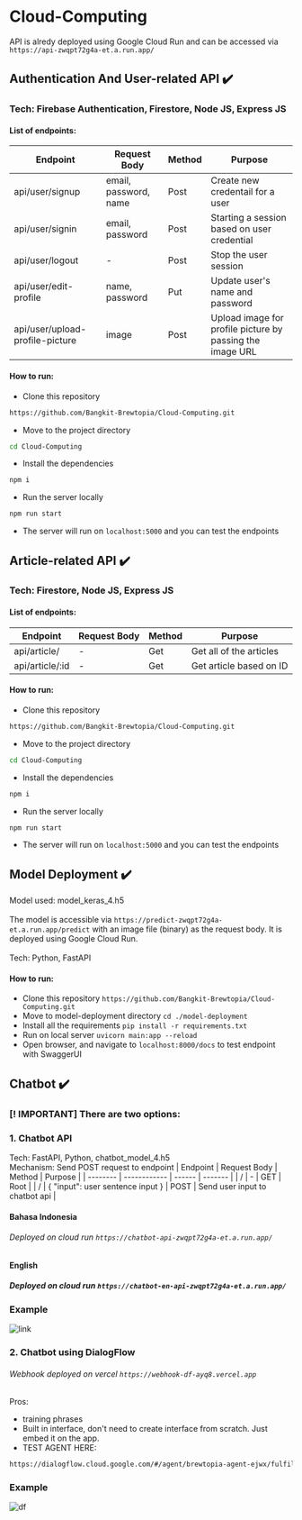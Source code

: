 # Cloud-Computing

API is alredy deployed using Google Cloud Run and can be accessed via ```https://api-zwqpt72g4a-et.a.run.app/```

## Authentication And User-related API ✔️
### Tech: Firebase Authentication, Firestore, Node JS, Express JS
#### List of endpoints:
| Endpoint     | Request Body      | Method     | Purpose |
| ------------- | ------------- | -------- | -------- |
| api/user/signup          | email, password, name         | Post  | Create new credentail for a user |
| api/user/signin            | email, password        | Post  | Starting a session based on user credential |
| api/user/logout          | -         | Post  | Stop the user session |
| api/user/edit-profile            | name, password        | Put  | Update user's name and password |
| api/user/upload-profile-picture            | image        | Post  | Upload image for profile picture by passing the image URL |

#### How to run:
* Clone this repository 
```sh
https://github.com/Bangkit-Brewtopia/Cloud-Computing.git
```
* Move to the project directory
```sh
cd Cloud-Computing
```
* Install the dependencies
```sh
npm i
```
* Run the server locally
```sh
npm run start
```
* The server will run on ``` localhost:5000 ``` and you can test the endpoints

## Article-related API ✔️
### Tech: Firestore, Node JS, Express JS
#### List of endpoints:
| Endpoint     | Request Body      | Method     | Purpose |
| ------------- | ------------- | -------- | -------- |
| api/article/          | -         | Get  | Get all of the articles |
| api/article/:id            | -        | Get  | Get article based on ID |

#### How to run:
* Clone this repository 
```sh
https://github.com/Bangkit-Brewtopia/Cloud-Computing.git
```
* Move to the project directory
```sh
cd Cloud-Computing
```
* Install the dependencies
```sh
npm i
```
* Run the server locally
```sh
npm run start
```
* The server will run on ``` localhost:5000 ``` and you can test the endpoints

## Model Deployment ✔️
Model used: model_keras_4.h5
<br>
<br>
The model is accessible via ```https://predict-zwqpt72g4a-et.a.run.app/predict``` with an image file (binary) as the request body. It is deployed using Google Cloud Run.
<br>
<br>
Tech: Python, FastAPI
<br>
#### How to run:
* Clone this repository 
``` https://github.com/Bangkit-Brewtopia/Cloud-Computing.git ```
* Move to model-deployment directory
``` cd ./model-deployment ```
* Install all the requirements
```pip install -r requirements.txt```
* Run on local server
``` uvicorn main:app --reload ```
* Open browser, and navigate to ``` localhost:8000/docs ``` to test endpoint with SwaggerUI 

## Chatbot ✔️
### [! IMPORTANT] There are two options:
### 1. Chatbot API
Tech: FastAPI, Python, chatbot_model_4.h5
<br>
Mechanism: Send POST request to endpoint
| Endpoint | Request Body | Method | Purpose |
| -------- | ------------ | ------ | ------- |
| /        | -            | GET    | Root    |
| /        | { "input": user sentence input } | POST | Send user input to chatbot api |

#### Bahasa Indonesia
###### Deployed on cloud run ```https://chatbot-api-zwqpt72g4a-et.a.run.app/```

#### English
##### Deployed on cloud run ```https://chatbot-en-api-zwqpt72g4a-et.a.run.app/```

### Example
![link](https://github.com/Bangkit-Brewtopia/Cloud-Computing/assets/94887358/84cc2809-d233-4681-aa05-beccd5bddb8e)


### 2. Chatbot using DialogFlow
###### Webhook deployed on vercel ```https://webhook-df-ayq8.vercel.app```
Pros: 
+ training phrases
+ Built in interface, don't need to create interface from scratch. Just embed it on the app.
+ TEST AGENT HERE: 
```sh 
https://dialogflow.cloud.google.com/#/agent/brewtopia-agent-ejwx/fulfillment
```
### Example
![df](https://github.com/Bangkit-Brewtopia/Cloud-Computing/assets/94887358/1c3cf4dd-21ed-45f2-8082-b408181b9f44)





